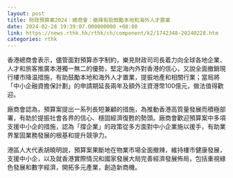 ```yaml
---
layout: post
title: 財政預算案2024｜總商會：撤辣有助鼓勵本地和海外人才置業
date: 2024-02-28 19:39:07.000000000 +08:00
link: https://news.rthk.hk/rthk/ch/component/k2/1742348-20240228.htm
categories: rthk
---
```


香港總商會表示，儘管面對預算赤字制約，樂見財政司司長着力向全球各地企業、人才和旅客推廣本港獨一無二的優勢，堅定海內外對香港的信心，又說全面撤銷現行樓市降温措施，有助鼓勵本地和海外人才置業，提振地產和相關行業；當局將「中小企融資擔保計劃」的申請期延長兩年及額外注資港幣100億元，做法值得歡迎。

廠商會認為，預算案提出一系列長短兼顧的措施，為推動香港高質量發展而積極部署，有助於提振社會各界的信心、穩固經濟復甦的勢頭。廠商會歡迎預算案中多項支援中小企的措施，認為「撐企業」的政策從多方面對中小企業施以援手，有助業界鞏固業務發展的根基和提升競爭力。

港區人大代表胡曉明說，預算案果斷地在物業市場全面撤辣，維持樓市健康發展，支援中小企，以及就香港實際情況和國家發展大局完善經濟發展佈局，包括重視綠色發展和數字經濟，開拓多元產業，創造新商機。

